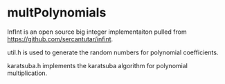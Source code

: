 # multPolynomials

InfInt is an open source big integer implementaiton pulled from https://github.com/sercantutar/infint.

util.h is used to generate the random numbers for polynomial coefficients.

karatsuba.h implements the karatsuba algorithm for polynomial multiplication. 
